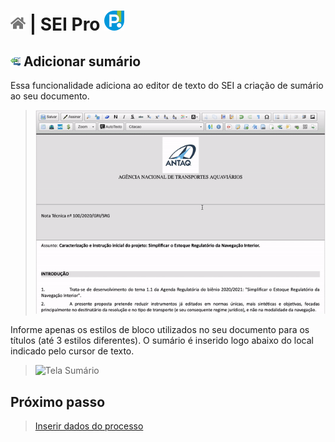 # [![Home](../img/home.png)](../) |  SEI Pro ![Icone](../img/icon-32.png)

## ![SEI Pro Sumário](/img/icon-sumario.png) Adicionar sumário

Essa funcionalidade adiciona ao editor de texto do SEI a criação de sumário ao seu documento.

> ![Tela Sumário](../img/tela-sumario.gif) 

Informe apenas os estilos de bloco utilizados no seu documento para os títulos (até 3 estilos diferentes). O sumário é inserido logo abaixo do local indicado pelo cursor de texto.

> ![Tela Sumário](../img/tela-sumario2.gif) 

## Próximo passo

> [Inserir dados do processo](./pages/DADOSPROCESSO.md)
